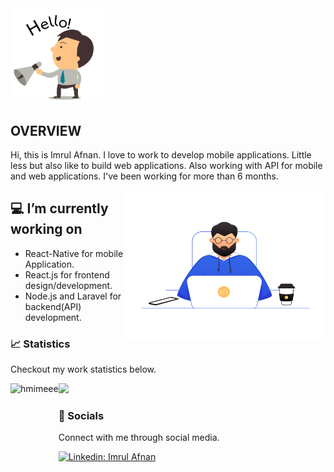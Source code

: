 

<img src="https://github.com/imrul18/imrul18/raw/main/hello.gif" width="30%">

## OVERVIEW
Hi, this is Imrul Afnan. I love to work to develop mobile applications. Little less but also like to build web applications. Also working with API for mobile and web applications. I've been working for more than 6 months.

<img align="right" width="320" height="240" src="https://github.com/imrul18/imrul18/raw/main/coding.png">

 
## 💻 I’m currently working on 
 - React-Native for mobile Application.
 - React.js for frontend design/development.
 - Node.js and Laravel for backend(API) development.
 
 

### 📈 Statistics
Checkout my work statistics below.

 <img  height= "130" align="left" alt="hmimeee" src="https://github-readme-streak-stats.herokuapp.com/?user=imrul18&theme=dark&hide_border=true" />
 <img height= "130" src="https://github-readme-stats.vercel.app/api?username=imrul18&theme=dark&hide_border=true&show_icons=true&include_all_commits=true" />


### 💬 Socials
Connect with me through social media.

[![Linkedin: Imrul Afnan](https://img.shields.io/badge/-ImrulAfnan-blue?style=flat-square&logo=Linkedin&logoColor=white&link=https://bd.linkedin.com/in/md-imrul-hosen-afnan-58415a210)](https://bd.linkedin.com/in/md-imrul-hosen-afnan-58415a210)
